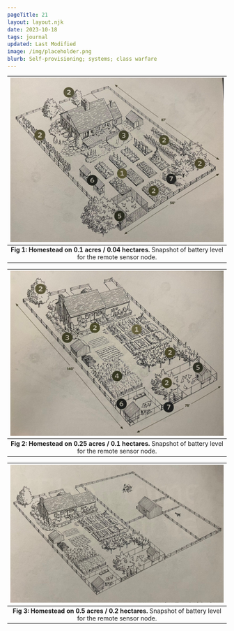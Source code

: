```yaml
---
pageTitle: 21
layout: layout.njk
date: 2023-10-18
tags: journal
updated: Last Modified
image: /img/placeholder.png
blurb: Self-provisioning; systems; class warfare 
---
```



| ![](/img/journal/self_tenth.jpg) |
|:--:|
| **Fig 1: Homestead on 0.1 acres / 0.04 hectares.** Snapshot of battery level for the remote sensor node.  |




| ![](/img/journal/self_quarter.jpg) |
|:--:|
| **Fig 2: Homestead on 0.25 acres / 0.1 hectares.** Snapshot of battery level for the remote sensor node.  |



| ![](/img/journal/self_half.jpg) |
|:--:|
| **Fig 3: Homestead on 0.5 acres / 0.2 hectares.** Snapshot of battery level for the remote sensor node.  |







 


  
    

